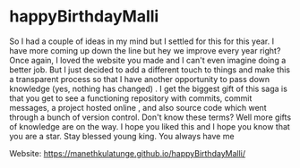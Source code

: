 # happyBirthdayMalli

So I had a couple of ideas in my mind but I settled for this for this year. I have more coming up down the line but hey we improve every year right? Once again, I loved the website you made and I can't even imagine doing a better job. But I just decided to add a different touch to things and make this a transparent process so that I have another opportunity to pass down knowledge (yes, nothing has changed) . I get the biggest gift of this saga is that you get to see a functioning repository with commits, commit messages, a project hosted online , and also source code which went through a bunch of version control. Don't know these terms? Well more gifts of knowledge are on the way. I hope you liked this and I hope you know that you are a star. Stay blessed young king. You always have me

Website: https://manethkulatunge.github.io/happyBirthdayMalli/
